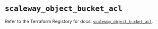 # `scaleway_object_bucket_acl`

Refer to the Terraform Registory for docs: [`scaleway_object_bucket_acl`](https://registry.terraform.io/providers/scaleway/scaleway/2.17.0/docs/resources/object_bucket_acl).
